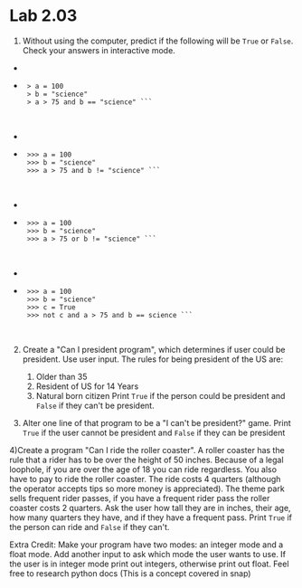 # Lab 2.03

1) Without using the computer, predict if the following will be `True` or `False`. Check your answers in interactive mode. 

*  
*  ```
    > a = 100
    > b = "science"
    > a > 75 and b == "science" ```
<br>

*  
*  ```
    >>> a = 100
    >>> b = "science"
    >>> a > 75 and b != "science" ```
<br>

*  
*  ```
    >>> a = 100
    >>> b = "science"
    >>> a > 75 or b != "science" ```
<br>

*  
*  ```
    >>> a = 100
    >>> b = "science"
    >>> c = True
    >>> not c and a > 75 and b == science ```
<br>


2) Create a "Can I president program", which determines if user could be president. Use user input. The rules for being president of the US are: 
    1. Older than 35
    2. Resident of US for 14 Years
    3. Natural born citizen
Print `True` if the person could be president and `False` if they can't be president. 

3) Alter one line of that program to be a "I can't be president?" game. Print `True` if the user cannot be president and `False` if they can be president

4)Create a program "Can I ride the roller coaster". A roller coaster has the rule that a rider has to be over the height of 50 inches. Because of a legal loophole, if you are over the age of 18 you can ride regardless. You also have to pay to ride the roller coaster. The ride costs 4 quarters (although the operator accepts tips so more money is appreciated). The theme park sells frequent rider passes, if you have a frequent rider pass the roller coaster costs 2 quarters. Ask the user how tall they are in inches, their age, how many quarters they have, and if they have a frequent pass. Print `True` if the person can ride and `False` if they can't. 


Extra Credit: Make your program have two modes: an integer mode and a float mode. Add another input to ask which mode the user wants to use. If the user is in integer mode print out integers, otherwise print out float. Feel free to research python docs (This is a concept covered in snap) 

